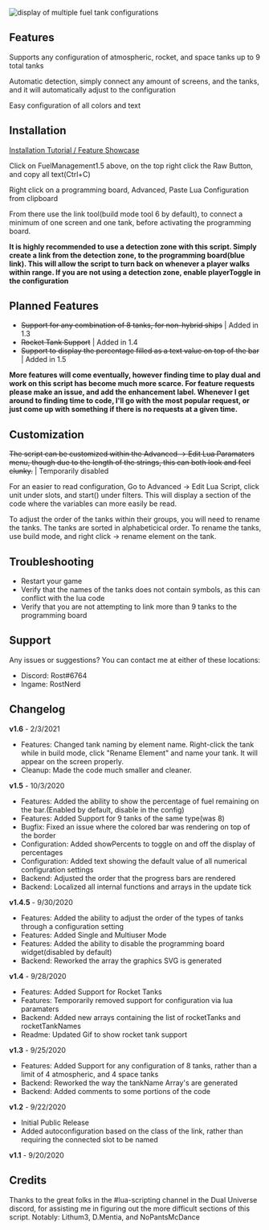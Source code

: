 ![display of multiple fuel tank configurations](https://rostw.com/i/urmwr.gif)
## Features

Supports any configuration of atmospheric, rocket, and space tanks up to 9 total tanks

Automatic detection, simply connect any amount of screens, and the tanks, and it will automatically adjust to the configuration

Easy configuration of all colors and text

## Installation

[Installation Tutorial / Feature Showcase](https://youtu.be/woB6tSPFkqw)

Click on FuelManagement1.5 above, on the top right click the Raw Button, and copy all text(Ctrl+C)

Right click on a programming board, Advanced, Paste Lua Configuration from clipboard

From there use the link tool(build mode tool 6 by default), to connect a minimum of one screen and one tank, before activating the programming board.

**It is highly recommended to use a detection zone with this script. Simply create a link from the detection zone, to the programming board(blue link). This will allow the script to turn back on whenever a player walks within range. If you are not using a detection zone, enable playerToggle in the configuration**

## Planned Features

 - ~~Support for any combination of 8 tanks, for non-hybrid ships~~ | Added in 1.3
 - ~~Rocket Tank Support~~ | Added in 1.4
 - ~~Support to display the percentage filled as a text value on top of the bar~~ | Added in 1.5

**More features will come eventually, however finding time to play dual and work on this script has become much more scarce. For feature requests please make an issue, and add the enhancement label. Whenever I get around to finding time to code, I'll go with the most popular request, or just come up with something if there is no requests at a given time.**

## Customization

~~The script can be customized within the Advanced -> Edit Lua Paramaters menu, though due to the length of the strings, this can both look and feel clunky.~~ | Temporarily disabled

For an easier to read configuration, Go to Advanced -> Edit Lua Script, click unit under slots, and start() under filters. This will display a section of the code where the variables can more easily be read.

To adjust the order of the tanks within their groups, you will need to rename the tanks. The tanks are sorted in alphabeticical order. To rename the tanks, use build mode, and right click -> rename element on the tank.

## Troubleshooting

 - Restart your game
 - Verify that the names of the tanks does not contain symbols, as this can conflict with the lua code
 - Verify that you are not attempting to link more than 9 tanks to the programming board
 
## Support

Any issues or suggestions? You can contact me at either of these locations:

- Discord: Rost#6764
- Ingame: RostNerd

## Changelog

**v1.6** - 2/3/2021

- Features: Changed tank naming by element name. Right-click the tank while in build mode, click "Rename Element" and name your tank. It will appear on the screen properly.
- Cleanup: Made the code much smaller and cleaner. 

**v1.5** - 10/3/2020

- Features: Added the ability to show the percentage of fuel remaining on the bar.(Enabled by default, disable in the config)
- Features: Added Support for 9 tanks of the same type(was 8)
- Bugfix: Fixed an issue where the colored bar was rendering on top of the border
- Configuration: Added showPercents to toggle on and off the display of percentages
- Configuration: Added text showing the default value of all numerical configuration settings
- Backend: Adjusted the order that the progress bars are rendered
- Backend: Localized all internal functions and arrays in the update tick

**v1.4.5** - 9/30/2020

- Features: Added the ability to adjust the order of the types of tanks through a configuration setting
- Features: Added Single and Multiuser Mode
- Features: Added the ability to disable the programming board widget(disabled by default)
- Backend: Reworked the array the graphics SVG is generated

**v1.4** - 9/28/2020

- Features: Added Support for Rocket Tanks
- Features: Temporarily removed support for configuration via lua paramaters
- Backend: Added new arrays containing the list of rocketTanks and rocketTankNames
- Readme: Updated Gif to show rocket tank support

**v1.3** - 9/25/2020
- Features: Added Support for any configuration of 8 tanks, rather than a limit of 4 atmospheric, and 4 space tanks
- Backend: Reworked the way the tankName Array's are generated
- Backend: Added comments to some portions of the code

**v1.2** - 9/22/2020
- Initial Public Release
- Added autoconfiguration based on the class of the link, rather than requiring the connected slot to be named

**v1.1** - 9/20/2020

## Credits

Thanks to the great folks in the #lua-scripting channel in the Dual Universe discord, for assisting me in figuring out the more difficult sections of this script. Notably: Lithum3, D.Mentia, and NoPantsMcDance

